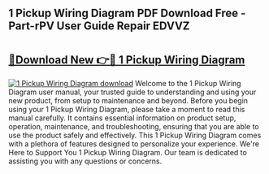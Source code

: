 ## 1 Pickup Wiring Diagram PDF Download Free - Part-rPV User Guide Repair EDVVZ

# <h2><a href="http://dfu814.blite.top/?on=1+Pickup+Wiring+Diagram">🔗Download New 👉🔴 1 Pickup Wiring Diagram</a></h2>

[![1 Pickup Wiring Diagram download](https://i.imgur.com/lujVjoI.png)](http://dfu814.blite.top/?on=1+Pickup+Wiring+Diagram)
Welcome to the 1 Pickup Wiring Diagram user manual, your trusted guide to understanding and using your new product, from setup to maintenance and beyond. Before you begin using your 1 Pickup Wiring Diagram, please take a moment to read this manual carefully. It contains essential information on product setup, operation, maintenance, and troubleshooting, ensuring that you are able to use the product safely and effectively. This 1 Pickup Wiring Diagram comes with a plethora of features designed to personalize your experience. We're Here to Support You 1 Pickup Wiring Diagram. Our team is dedicated to assisting you with any questions or concerns.

